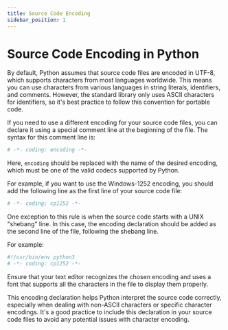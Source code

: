 ```yaml
---
title: Source Code Encoding
sidebar_position: 1
---
```


# Source Code Encoding in Python

By default, Python assumes that source code files are encoded in UTF-8, which supports characters from most languages worldwide. This means you can use characters from various languages in string literals, identifiers, and comments. However, the standard library only uses ASCII characters for identifiers, so it's best practice to follow this convention for portable code.

If you need to use a different encoding for your source code files, you can declare it using a special comment line at the beginning of the file. The syntax for this comment line is:

```python
# -*- coding: encoding -*-
```

Here, `encoding` should be replaced with the name of the desired encoding, which must be one of the valid codecs supported by Python.

For example, if you want to use the Windows-1252 encoding, you should add the following line as the first line of your source code file:

```python
# -*- coding: cp1252 -*-
```

One exception to this rule is when the source code starts with a UNIX "shebang" line. In this case, the encoding declaration should be added as the second line of the file, following the shebang line.

For example:

```python
#!/usr/bin/env python3
# -*- coding: cp1252 -*-
```

Ensure that your text editor recognizes the chosen encoding and uses a font that supports all the characters in the file to display them properly.

This encoding declaration helps Python interpret the source code correctly, especially when dealing with non-ASCII characters or specific character encodings. It's a good practice to include this declaration in your source code files to avoid any potential issues with character encoding.
